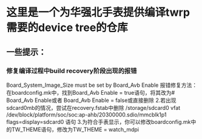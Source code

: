 # 这里是一个为华强北手表提供编译twrp需要的device tree的仓库
## 一些提示：
### 修复编译过程中build recovery阶段出现的报错
Board_System_Image_Size must be set by Board_Avb Enable
报错修复方法：
在boardconfig.mk中，找到Board_Avb Enable = true语句，将其改为# Board_Avb Enable或者
Board_Avb Enable = false或直接删除
2.若出现sdcard0mb的情况，尝试在recovery.fstab中删除
/storage/sdcard0     vfat     /dev/block/platform/soc/soc:ap-ahb/20300000.sdio/mmcblk1p1                flags=display=sdcard0
语句
3.为符合手表显示，你可以修改boardconfig.mk中的TW_THEME语句，修改为TW_THEME = watch_mdpi